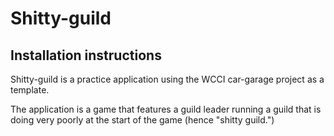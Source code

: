 # Shitty-guild

## Installation instructions

Shitty-guild is a practice application using the WCCI car-garage project as a template.  

The application is a game that features a guild leader running a guild that is doing very poorly at the start of the game (hence "shitty guild.")
